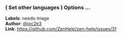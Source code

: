 ### ( Set other languages ) Options ...

**Labels**: needs-triage\
**Author**: [@ioc2e3](https://github.com/ioc2e3)\
**Link**: https://github.com/ZenHelp/zen-help/issues/31